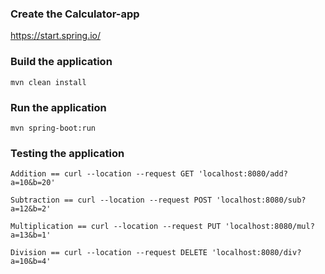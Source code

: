 ### Create the Calculator-app

https://start.spring.io/

### Build the application

```
mvn clean install
```


### Run the application

```
mvn spring-boot:run
```


### Testing the application

```
Addition == curl --location --request GET 'localhost:8080/add?a=10&b=20'

Subtraction == curl --location --request POST 'localhost:8080/sub?a=12&b=2'

Multiplication == curl --location --request PUT 'localhost:8080/mul?a=13&b=1'

Division == curl --location --request DELETE 'localhost:8080/div?a=10&b=4'
```